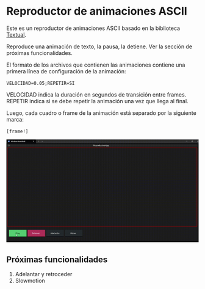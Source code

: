 # Reproductor de animaciones ASCII

Este es un reproductor de animaciones ASCII basado en la biblioteca [Textual](https://textual.textualize.io/).

Reproduce una animación de texto, la pausa, la detiene. Ver la sección de próximas funcionalidades.

El formato de los archivos que contienen las animaciones contiene una primera línea de configuración de la animación:

```
VELOCIDAD=0.05;REPETIR=SI
```
VELOCIDAD indica la duración en segundos de transición entre frames.
REPETIR indica si se debe repetir la animación una vez que llega al final. 


Luego, cada cuadro o frame de la animación está separado por la siguiente marca:

```
[frame!]
```

![](readme_files/demo.gif)

## Próximas funcionalidades

1. Adelantar y retroceder
2. Slowmotion
